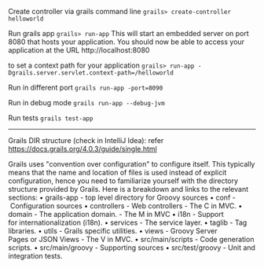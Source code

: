 

Create controller via grails command line
`grails> create-controller helloworld`

Run grails app
`grails> run-app`
This will start an embedded server on port 8080 that hosts your application. You should now be able to access your application at the URL http://localhost:8080

to set a context path for your application
`grails> run-app -Dgrails.server.servlet.context-path=/helloworld`

Run in different port
`grails run-app -port=8090`

Run in debug mode
`grails run-app --debug-jvm`

Run tests
`grails test-app`

----------------------------------------------------------------------------------------------------

Grails DIR structure (check in IntelliJ Idea): refer https://docs.grails.org/4.0.3/guide/single.html

Grails uses "convention over configuration" to configure itself. This typically means that the name and location of files is used instead of explicit configuration, hence you need to familiarize yourself with the directory structure provided by Grails.
Here is a breakdown and links to the relevant sections:
• grails-app - top level directory for Groovy sources
• conf - Configuration sources
• controllers - Web controllers - The C in MVC.
• domain - The application domain. - The M in MVC
• i18n - Support for internationalization (i18n).
• services - The service layer.
• taglib - Tag libraries.
• utils - Grails specific utilities.
• views - Groovy Server Pages or JSON Views - The V in MVC.
• src/main/scripts - Code generation scripts.
• src/main/groovy - Supporting sources
• src/test/groovy - Unit and integration tests.


 



 






